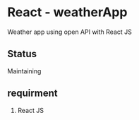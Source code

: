 # React - weatherApp
Weather app using open API with React JS

## Status 
Maintaining

## requirment
1. React JS
